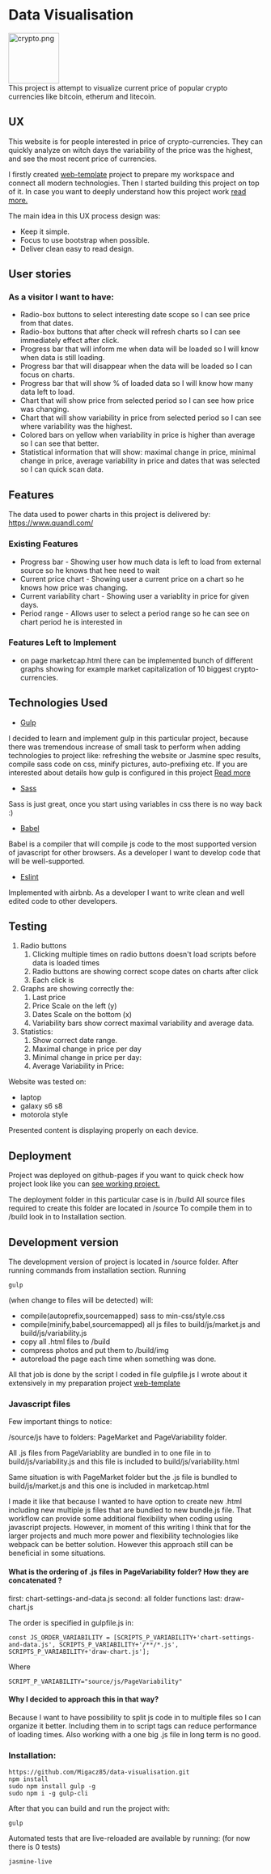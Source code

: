  
# Data Visualisation
<img src="/img/crypto.png" alt="crypto.png" height="100" align="center"> <br>
This project is attempt to visualize current price of popular crypto currencies like
bitcoin, etherum and litecoin.
 
## UX
 
This website is for people interested in price of crypto-currencies. They can quickly analyze on witch days the variability of the price was the highest, and see the most recent price of currencies. 

I firstly created <a href="https://github.com/Migacz85/web-template">web-template</a> project to prepare my workspace and connect all modern technologies. Then I started building this project on top of it. In case you want to deeply understand how this project work <a href="https://github.com/Migacz85/web-template">read more.</a>

The main idea in this UX process design was:

- Keep it simple.
- Focus to use bootstrap when possible.
- Deliver clean easy to read design.

## User stories

### As a visitor I want to have: 

- Radio-box buttons to select interesting date scope so I can see price from that dates.
- Radio-box buttons that after check will refresh charts so I can see immediately effect after click.
- Progress bar that will inform me when data will be loaded so I will know when data is still loading.
- Progress bar that will disappear when the data will be loaded so I can focus on charts.
- Progress bar that will show % of loaded data so I will know how many data left to load.
- Chart that will show price from selected period so I can see how price was changing. 
- Chart that will show variability in price from selected period so I can see where variability was the highest.
- Colored bars on yellow when variability in price is higher than average so I can see that better.
- Statistical information that will show: maximal change in price, minimal change in price, average variability in price and dates that was selected so I can quick scan data.

## Features

The data used to power charts in this project is delivered by: https://www.quandl.com/

### Existing Features

- Progress bar - Showing user how much data is left to load from external source so he knows that hee need to wait
- Current price chart  - Showing user a current price on a chart so he knows how price was changing.
- Current variability chart - Showing user a variablity in price for given days.
- Period range -  Allows user to select a period range so he can see on chart period he is interested in

### Features Left to Implement

- on page marketcap.html there can be implemented bunch of different graphs showing 
for example market capitalization of 10 biggest crypto-currencies. 

## Technologies Used

- <a href="https://gulpjs.com/ "> Gulp</a>

I decided to learn and implement gulp in this particular project, because there was tremendous increase of small task to perform when adding technologies to project like:
refreshing the website or Jasmine spec results, compile sass code on css, minify pictures, auto-prefixing  etc. If you are interested about details how gulp is configured in this project <a href="https://github.com/Migacz85/web-template">Read more</a>

- <a href="http://sass-lang.com/documentation/file.SASS_REFERENCE.html">Sass</a> 

Sass is just great, once you start using variables in css there is no way back :)

- <a href="http://sass-lang.com/documentation/file.SASS_REFERENCE.html">Babel</a> 

Babel is a compiler that will compile js code to the most supported version of javascript for other browsers. As a developer I want to develop code that will be well-supported.

- <a href="https://github.com/airbnb/javascript/tree/master/packages/eslint-config-airbnb">Eslint<a>

Implemented with airbnb. As a developer I want to write clean and well edited code to other developers. 


## Testing

1. Radio buttons
    1. Clicking multiple times on radio buttons doesn't load scripts before data is loaded times
    2. Radio buttons are showing correct scope dates on charts after click
    3. Each click is 
2. Graphs are showing correctly the:
    1. Last price
    2. Price Scale on the left (y)
    3. Dates Scale on the bottom (x)
    4. Variability bars show correct maximal variability and average data.
3. Statistics:
    1. Show correct date range.
    2. Maximal change in price per day
    3. Minimal change in price per day:
    4. Average Variability in Price: 

Website was tested on: 

- laptop
- galaxy s6 s8
- motorola style 

Presented content is displaying properly on each device.

## Deployment

Project was deployed on github-pages if you want to quick check how project look like you can <a href="https://migacz85.github.io/data-visualisation/build/"> see working project.</a>

The deployment folder in this particular case is in /build
All source files required to create this folder are located in /source
To compile them in to /build look in to Installation section.

## Development version

The development version of project is located in /source folder.
After running commands from installation section. Running 
```
gulp
``` 
(when change to files will be detected) will:
 - compile(autoprefix,sourcemapped) sass to min-css/style.css
 - compile(minify,babel,sourcemapped) all js files to build/js/market.js and build/js/variability.js
 - copy all .html files to /build
 - compress photos and put them to /build/img
 - autoreload the page each time when something was done.

All that job is done by the script I coded in file gulpfile.js I wrote about it extensively in my preparation project <a href="https://github.com/Migacz85/web-template">web-template<a>

### Javascript files
Few important things to notice:

/source/js have to folders: 
PageMarket and PageVariability folder. 

All .js files from PageVariablity are bundled in to one file in to build/js/variability.js and this file is included to build/js/variability.html 

Same situation is with PageMarket folder but the .js file is bundled to build/js/market.js and this one is included in marketcap.html

I made it like that because I wanted to have option to create new .html including new multiple js files that are bundled to new bundle.js file. That workflow can provide some additional flexibility when coding using javascript projects. However, in moment of this writing I think that for the larger projects and much more power and flexibility technologies like webpack can be better solution. However this approach still can be beneficial in some situations.

#### What is the ordering of .js files in PageVariability folder? How they are concatenated ?

first: chart-settings-and-data.js
second: all folder functions
last: draw-chart.js 

The order is specified in gulpfile.js in:

```
const JS_ORDER_VARIABILITY = [SCRIPTS_P_VARIABILITY+'chart-settings-and-data.js', SCRIPTS_P_VARIABILITY+'/**/*.js', SCRIPTS_P_VARIABILITY+'draw-chart.js'];
```

Where 
```
SCRIPT_P_VARIABILITY="source/js/PageVariability"
```

#### Why I decided to approach this in that way?

Because I want to have possibility to split js code in to multiple files so I can organize it better. Including them in to script tags can reduce performance of loading times. Also working with a one big .js file in long term is no good.

### Installation:
```
https://github.com/Migacz85/data-visualisation.git
npm install
sudo npm install gulp -g
sudo npm i -g gulp-cli
```
After that you can build and run the project with:
```
gulp
```

Automated tests that are live-reloaded are available by running: 
(for now there is 0 tests)

```
jasmine-live
```

